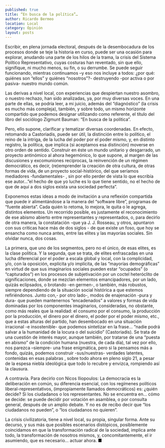 ```yaml
---
published: true
title: “En busca de la política”…
author: Ricardo Bermeo
location: Local
category: Opinión
layout: posts
---
```


Escribir, en plena jornada electoral, después de  la desembocadura de  los procesos donde se  teje la historia en curso,  puede ser una ocasión para explorar,  anudando una parte  de los hilos de la trama,  la crisis del Sistema Político Representativo,  cuyas costuras  han reventado, sin que ello, signifique, ni mucho menos,  su fin, o su derrumbe.  Se puede  seguir funcionando,  mientras  continuamos –y eso nos incluye a todos: ¿por qué: quiénes son “ellos”  y quiénes  “nosotros”?-   destruyendo -por activa o por pasiva-  nuestro mundo común.  

Las  derivas a nivel local, con experiencias  que despiertan  nuestro  asombro, o nuestro rechazo, han sido analizadas, ya, por muy diversas voces. En una parte  de ellas,  se podría  leer, a  mi juicio,  además del  “diagnóstico” (la crisis es mucho más compleja), también, y sobre todo,  un mismo  horizonte compartido que podemos designar utilizando como referente,  el título del libro del sociólogo Zigmunt  Bauman: “En busca de la política”.  

Pero, ello supone,  clarificar y tematizar diversas  coordenadas. En efecto,  retomando  a Castoriadis,  puede ser útil, la distinción  entre  lo político, el reino de la intriga, de la lucha del poder por el poder mismo,  y,  en distinto registro, la política, que implica (si aceptamos esa distinción)  moverse en otro orden de sentido. Construir en éste un mundo unitario y desgarrado,  un proyecto antinómico  al  ahora hegemónico, lo que supone, al margen de las discusiones y excomuniones recíprocas,  la reinvención de  un régimen democrático, es decir, (re)emprender la creación de otra cultura, de otras formas de vida, de un proyecto social-histórico, del que  seríamos mediadores  -fundamentales- ,  sin por ello perder de vista  lo que  escribía ese autor…”el hecho de que yo luche es lo que tiene sentido, no el hecho de que de aquí a dos siglos exista una sociedad perfecta”.

Exponemos estas ideas a modo de  invitación a una reflexión compartida que puede ir alimentándose  a la manera del  “software libre”,  programas  de “fuente abierta”.  Cada quién  lo retoma,  lo mejora, le quita o le agrega, distintos  elementos. 
Un  recorrido  posible,  es justamente el reconocimiento de ese abismo abierto entre representantes y representados,  o, para decirlo de otra manera,  la constatación  -que ya J. J. Rosseau, y otros,  apuntaron con sus  criticas hace más de dos siglos -  de que existe un  foso,  que hoy se  ensancha como nunca antes,  entre   las elites  y las mayorías sociales. Sin olvidar nunca, dos cosas.

La primera,  que uno de los segmentos, pero no el único, de esas elites,  es la  clase política. Y la segunda, que se trata,  de  elites enfrascadas en una lucha diferencial por el poder a escala global y local, con la complicidad,   y/o, con la oposición, explícita y/o implícita, de  las  “mayorías demográficas”  en virtud de que sus  imaginarios sociales  pueden  estar “ocupados”  (o “capturados”)  en los procesos de subjetivación por  un coctel  heteróclito de significaciones,  donde  se mezclan elementos emancipadores, por un lado, quizás  eclipsados, o brotando -en germen-,  o también,  más robustos, siempre  dependiendo de la situación social histórica a que estemos refiriéndonos. Junto con,- por otro lado-,  modos  de enajenación -pura y dura-  que pueden mantenernos  “encadenados”  a  valores y formas de vida  dominadas por los componentes  imaginarios, consideradas, no obstante,  como más reales que la realidad:  el consumo por el consumo,  la producción por la producción, el dinero por el dinero, el poder por el poder mismo, etc.,  que a estas alturas del partido,  han desembocado  en una situación  irracional -e insostenible-  que  podemos sintetizar en la frase… “nadie podrá salvar a la humanidad de la locura o del suicidio” (Castoriadis).  Se trata de una cuestión de interés  mayor, aunque también,  por tratarse  de una  “puesta en abismo”  de la condición humana (nuestra,  de cada día), tal  vez por ello, nos parezca –siempre-  una frase   enigmática,  pero si  la pensamos  más a  fondo,  quizás, podemos construir     -sus/nuestras-  verdades  latentes, contenidas  en esas palabras ,  sobre todo ahora  en pleno siglo 21,  a pesar de  la espesa niebla ideológica que todo lo recubre y envizca,  rompiendo así la clausura.

A contravía. Para decirlo con Nicos Iliopoulos: La democracia es la deliberación en común,  su diferencia esencial, con los regímenes políticos liberal-representativos, (impropiamente llamados democráticos) es: ¿quién decide?  Si los ciudadanos o los representantes.  No se encuentra en… cómo se decide: se puede decidir por votación en asamblea, o por consulta general, después de un amplio debate.  Y no es de recibo  decir que “los ciudadanos no pueden”, o “los ciudadanos no quieren”. 

La crisis civilizatoria, tiene a nivel local, su propia, singular  forma.  Ante su decurso, y sus más que posibles escenarios  distópicos,   posiblemente  coincidamos  en que la transformación radical de la sociedad, implica ante todo, la transformación de nosotros mismos,  y, concomitantemente, el ir asumiendo, que es necesario… actuar ahora. ■
